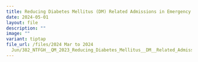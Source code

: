 ```yaml
---
title: Reducing Diabetes Mellitus (DM) Related Admissions in Emergency Department (ED)
date: 2024-05-01
layout: file
description: ""
image: ""
variant: tiptap
file_url: /files/2024 Mar to 2024
  Jun/382_NTFGH__QM_2023_Reducing_Diabetes_Mellitus__DM__Related_Admissions_in_Emergency_Department__ED_.pdf
---
```


